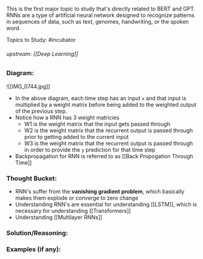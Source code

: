This is the first major topic to study that's directly related to BERT and GPT. RNNs are a type of artificial neural network designed to recognize patterns in sequences of data, such as text, genomes, handwriting, or the spoken word.

Topics to Study:
#incubator 

###### upstream: [[Deep Learning]]

### Diagram:

![[IMG_0744.jpg]]

- In the above diagram, each time step has an input `x` and that input is multiplied by a weight matrix before being added to the weighted output of the previous step.  
- Notice how a RNN has 3 weight matricies 
	- W1 is the weight matrix that the input gets passed through 
	- W2 is the weight matrix that the recurrent output is passed through prior to getting added to the current input 
	- W3 is the weight matrix that the recurrent output is passed through in order to provide the `y` prediction for that time step 
- Backpropagation for RNN is referred to as [[Back Propogation Through Time]]

### Thought Bucket: 

- RNN's suffer from the **vanishing gradient problem**, which basically makes them explode or converge to zero change 
- Understanding RNN's are essential for understanding [[LSTM]], which is necessary for understanding [[Transformers]]
- Understanding [[Multilayer RNNs]]

### Solution/Reasoning: 



### Examples (if any): 

